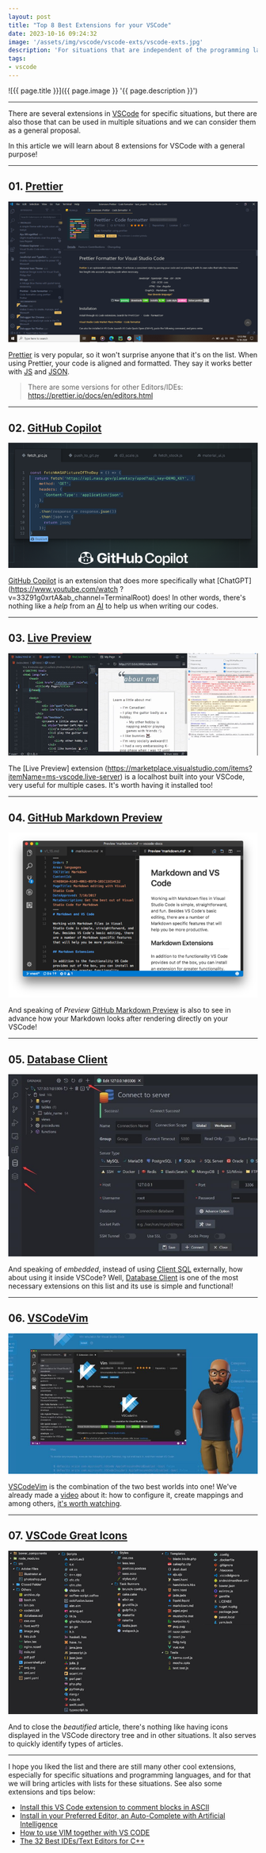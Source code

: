 ```yaml
---
layout: post
title: "Top 8 Best Extensions for your VSCode"
date: 2023-10-16 09:24:32
image: '/assets/img/vscode/vscode-exts/vscode-exts.jpg'
description: 'For situations that are independent of the programming language and the task you are going to do!'
tags:
- vscode
---
```


![{{ page.title }}]({{ page.image }} '{{ page.description }}')


---

There are several extensions in [VSCode](https://terminalroot.com/tags#vscode) for specific situations, but there are also those that can be used in multiple situations and we can consider them as a general proposal.

In this article we will learn about 8 extensions for VSCode with a general purpose!

---

## 01. [Prettier](https://marketplace.visualstudio.com/items?itemName=esbenp.prettier-vscode)
![Prettier](/assets/img/vscode/vscode-exts/01.png)

[Prettier](https://marketplace.visualstudio.com/items?itemName=esbenp.prettier-vscode) is very popular, so it won't surprise anyone that it's on the list. When using Prettier, your code is aligned and formatted. They say it works better with [JS](https://terminalroot.com/tags#javascript) and [JSON](https://terminalroot.com/tags#json).
> There are some versions for other Editors/IDEs: <https://prettier.io/docs/en/editors.html>

---

## 02. [GitHub Copilot](https://marketplace.visualstudio.com/items?itemName=GitHub.copilot)
![GitHub Copilot](/assets/img/vscode/vscode-exts/02.png)

[GitHub Copilot](https://marketplace.visualstudio.com/items?itemName=GitHub.copilot) is an extension that does more specifically what [ChatGPT](https://www.youtube.com/watch ?v=33Z91g0xrtA&ab_channel=TerminalRoot) does! In other words, there's nothing like a *help* from an [AI](https://terminalroot.com/tags/#artificialinteligence) to help us when writing our codes.

---

## 03. [Live Preview](https://marketplace.visualstudio.com/items?itemName=ms-vscode.live-server)
![Live Preview](/assets/img/vscode/vscode-exts/03.jpg)

The [Live Preview] extension (https://marketplace.visualstudio.com/items?itemName=ms-vscode.live-server) is a localhost built into your VSCode, very useful for multiple cases. It's worth having it installed too!

---

## 04. [GitHub Markdown Preview](https://marketplace.visualstudio.com/items?itemName=bierner.github-markdown-preview)
![GitHub Markdown Preview](/assets/img/vscode/vscode-exts/04.png)

And speaking of *Preview* [GitHub Markdown Preview](https://marketplace.visualstudio.com/items?itemName=bierner.github-markdown-preview) is also to see in advance how your Markdown looks after rendering directly on your VSCode!

---

## 05. [Database Client](https://marketplace.visualstudio.com/items?itemName=cweijan.vscode-database-client2)
![Database Client](/assets/img/vscode/vscode-exts/05.jpg)

And speaking of *embedded*, instead of using [Client SQL](https://terminalroot.com/tags#sql) externally, how about using it inside VSCode? Well, [Database Client](https://marketplace.visualstudio.com/items?itemName=cweijan.vscode-database-client2) is one of the most necessary extensions on this list and its use is simple and functional!

---

## 06. [VSCodeVim](https://marketplace.visualstudio.com/items?itemName=vscodevim.vim)
![VSCodeVim](/assets/img/vscode/vscode-exts/06.jpg)

[VSCodeVim](https://marketplace.visualstudio.com/items?itemName=vscodevim.vim) is the combination of the two best worlds into one! We've already made a [video](https://www.youtube.com/watch?v=6HAFJu_O7Gk) about it: how to configure it, create mappings and among others, [it's worth watching](https://www.youtube.com/watch?v=6HAFJu_O7Gk).

---

## 07. [VSCode Great Icons](https://marketplace.visualstudio.com/items?itemName=emmanuelbeziat.vscode-great-icons)
![VSCode Great Icons](/assets/img/vscode/vscode-exts/07.jpg)

And to close the *beautified* article, there's nothing like having icons displayed in the VSCode directory tree and in other situations. It also serves to quickly identify types of articles.

---

I hope you liked the list and there are still many other cool extensions, especially for specific situations and programming languages, and for that we will bring articles with lists for these situations. See also some extensions and tips below:
+ [Install this VS Code extension to comment blocks in ASCII](https://terminalroot.com/install-this-vs-code-extension-to-comment-out-ascii-blocks/)
+ [Install in your Preferred Editor, an Auto-Complete with Artificial Intelligence](https://terminalroot.com/install-in-your-preferred-editor-an-auto-complete-with-artificial-intelligence/)
+ [How to use VIM together with VS CODE](https://terminalroot.com/how-to-use-vim-together-with-vscode/)
+ [The 32 Best IDEs/Text Editors for C++](https://terminalroot.com/the-32-best-ides-text-editors-for-cpp/)

